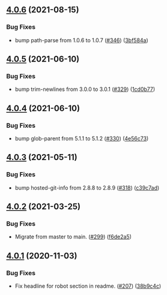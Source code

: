 ## [4.0.6](https://github.com/thenativeweb/is-typescript/compare/4.0.5...4.0.6) (2021-08-15)


### Bug Fixes

* bump path-parse from 1.0.6 to 1.0.7 ([#346](https://github.com/thenativeweb/is-typescript/issues/346)) ([3bf584a](https://github.com/thenativeweb/is-typescript/commit/3bf584a91f1b599e0410725c2e9346eaf84f2e4c))

## [4.0.5](https://github.com/thenativeweb/is-typescript/compare/4.0.4...4.0.5) (2021-06-10)


### Bug Fixes

* bump trim-newlines from 3.0.0 to 3.0.1 ([#329](https://github.com/thenativeweb/is-typescript/issues/329)) ([1cd0b77](https://github.com/thenativeweb/is-typescript/commit/1cd0b7745a46f96271f41485eb50fecb023d7bf4))

## [4.0.4](https://github.com/thenativeweb/is-typescript/compare/4.0.3...4.0.4) (2021-06-10)


### Bug Fixes

* bump glob-parent from 5.1.1 to 5.1.2 ([#330](https://github.com/thenativeweb/is-typescript/issues/330)) ([4e56c73](https://github.com/thenativeweb/is-typescript/commit/4e56c73dec9860df379b5e06d800c2bf4ce81f87))

## [4.0.3](https://github.com/thenativeweb/is-typescript/compare/4.0.2...4.0.3) (2021-05-11)


### Bug Fixes

* bump hosted-git-info from 2.8.8 to 2.8.9 ([#318](https://github.com/thenativeweb/is-typescript/issues/318)) ([c39c7ad](https://github.com/thenativeweb/is-typescript/commit/c39c7ad59e146879d60614ad65d9917abc1e73bf))

## [4.0.2](https://github.com/thenativeweb/is-typescript/compare/4.0.1...4.0.2) (2021-03-25)


### Bug Fixes

* Migrate from master to main. ([#299](https://github.com/thenativeweb/is-typescript/issues/299)) ([f6de2a5](https://github.com/thenativeweb/is-typescript/commit/f6de2a5a5372349c34c2d3e8849ab7b81caa0487))

## [4.0.1](https://github.com/thenativeweb/is-typescript/compare/4.0.0...4.0.1) (2020-11-03)


### Bug Fixes

* Fix headline for robot section in readme. ([#207](https://github.com/thenativeweb/is-typescript/issues/207)) ([38b9c4c](https://github.com/thenativeweb/is-typescript/commit/38b9c4cef37250dd7685a1e23407696edcaf0463))
